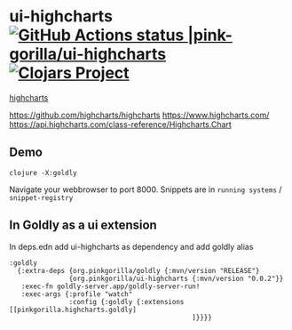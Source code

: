 # ui-highcharts [![GitHub Actions status |pink-gorilla/ui-highcharts](https://github.com/pink-gorilla/ui-input/workflows/CI/badge.svg)](https://github.com/pink-gorilla/ui-input/actions?workflow=CI)[![Clojars Project](https://img.shields.io/clojars/v/org.pinkgorilla/ui-input.svg)](https://clojars.org/org.pinkgorilla/ui-input)

[highcharts](https://www.highcharts.com)


https://github.com/highcharts/highcharts
https://www.highcharts.com/
https://api.highcharts.com/class-reference/Highcharts.Chart

## Demo

```
clojure -X:goldly
```

Navigate your webbrowser to port 8000. 
Snippets are in `running systems` / `snippet-registry`

## In Goldly as a ui extension

In deps.edn add ui-highcharts as dependency and add goldly alias

```
:goldly
  {:extra-deps {org.pinkgorilla/goldly {:mvn/version "RELEASE"}
               {org.pinkgorilla/ui-highcharts {:mvn/version "0.0.2"}}
   :exec-fn goldly-server.app/goldly-server-run!
   :exec-args {:profile "watch"
               :config {:goldly {:extensions [[pinkgorilla.highcharts.goldly]
                                              ]}}}}
```





